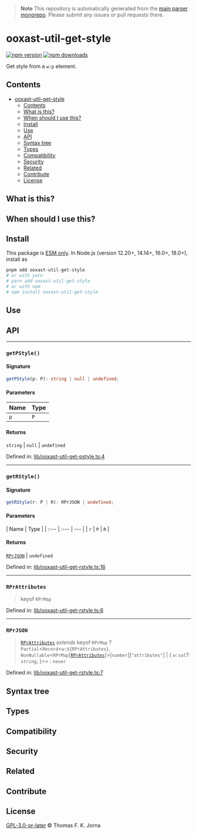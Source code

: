 > **Note**
> This repository is automatically generated from the [main parser monorepo](https://github.com/TrialAndErrorOrg/parsers). Please submit any issues or pull requests there.

# ooxast-util-get-style

[![npm version](https://badge.fury.io/js/ooxast-util-get-style.svg)](https://badge.fury.io/js/ooxast-util-get-style) [![npm downloads](https://img.shields.io/npm/dm/ooxast-util-get-style.svg)](https://www.npmjs.com/package/ooxast-util-get-style)

Get style from a `w:p` element.

## Contents

- [ooxast-util-get-style](#ooxast-util-get-style)
  - [Contents](#contents)
  - [What is this?](#what-is-this)
  - [When should I use this?](#when-should-i-use-this)
  - [Install](#install)
  - [Use](#use)
  - [API](#api)
  - [Syntax tree](#syntax-tree)
  - [Types](#types)
  - [Compatibility](#compatibility)
  - [Security](#security)
  - [Related](#related)
  - [Contribute](#contribute)
  - [License](#license)

## What is this?

## When should I use this?

## Install

This package is [ESM only](https://gist.github.com/sindresorhus/a39789f98801d908bbc7ff3ecc99d99c). In Node.js (version 12.20+, 14.14+, 16.0+, 18.0+), install as

```bash
pnpm add ooxast-util-get-style
# or with yarn
# yarn add ooxast-util-get-style
# or with npm
# npm install ooxast-util-get-style
```

## Use

## API

---

### `getPStyle()`

#### Signature

```ts
getPStyle(p: P): string | null | undefined;
```

#### Parameters

| Name | Type |
| :--- | :--- |
| `p`  | `P`  |

#### Returns

`string` | `null` | `undefined`

Defined in: [lib/ooxast-util-get-pstyle.ts:4](https://github.com/TrialAndErrorOrg/parsers/blob/main/libs/ooxast/ooxast-util-get-style/src/lib/ooxast-util-get-pstyle.ts#L4)

---

### `getRStyle()`

#### Signature

```ts
getRStyle(r: P | R): RPrJSON | undefined;
```

#### Parameters

| Name | Type |
| :--- | :--- | --- |
| `r`  | `P`  | `R` |

#### Returns

[`RPrJSON`](modules.md#rprjson) | `undefined`

Defined in: [lib/ooxast-util-get-rstyle.ts:16](https://github.com/TrialAndErrorOrg/parsers/blob/main/libs/ooxast/ooxast-util-get-style/src/lib/ooxast-util-get-rstyle.ts#L16)

---

### `RPrAttributes`

> keyof `RPrMap`

Defined in: [lib/ooxast-util-get-rstyle.ts:6](https://github.com/TrialAndErrorOrg/parsers/blob/main/libs/ooxast/ooxast-util-get-style/src/lib/ooxast-util-get-rstyle.ts#L6)

---

### `RPrJSON`

> [`RPrAttributes`](modules.md#rprattributes) _extends_ keyof `RPrMap` ? `Partial`<`Record`<`w:${RPrAttributes}`, `NonNullable`<`RPrMap`[[`RPrAttributes`](modules.md#rprattributes)]>[`number`][`"attributes"`] | {
> `w:val`?: `string`;
> }>> : `never`

Defined in: [lib/ooxast-util-get-rstyle.ts:7](https://github.com/TrialAndErrorOrg/parsers/blob/main/libs/ooxast/ooxast-util-get-style/src/lib/ooxast-util-get-rstyle.ts#L7)

## Syntax tree

## Types

## Compatibility

## Security

## Related

## Contribute

## License

[GPL-3.0-or-later](LICENSE) © Thomas F. K. Jorna

[unified]: https://unifiedjs.com
[unifiedgh]: https://github.com/unifiedjs/unified
[xast-from-xml]: https://github.com/syntax-tree/xast-util-from-xml
[rehype]: https://github.com/rehypejs/rehype
[rejour]: https://github.com/TrialAndErrorOrg/parsers/tree/main/libs/rejour
[rejour-parse]: https://github.com/TrialAndErrorOrg/parsers/tree/main/libs/rejour/rejour-parse
[rejour-stringify]: https://github.com/TrialAndErrorOrg/parsers/tree/main/libs/rejour/rejour-stringify
[rejour-move-abstract]: https://github.com/TrialAndErrorOrg/parsers/tree/main/libs/rejour/rejour-move-abstract
[rejour-meta]: https://github.com/TrialAndErrorOrg/parsers/tree/main/libs/rejour/rejour-meta
[rejour-relatex]: https://github.com/TrialAndErrorOrg/parsers/tree/main/libs/rejour/rejour-relatex
[relatex]: https://github.com/TrialAndErrorOrg/parsers/tree/main/libs/relatex
[ooxast-util-to-jast]: https://github.com/TrialAndErrorOrg/parsers/tree/main/libs/relatex/ooxast-util-to-jast
[jast]: https://github.com/TrialAndErrorOrg/parsers/tree/main/libs/rejour/jast
[jast-util-to-texast]: https://github.com/TrialAndErrorOrg/parsers/tree/main/libs/rejour/jast-util-to-texast
[jastscript]: https://github.com/TrialAndErrorOrg/parsers/tree/main/libs/rejour/jastscript
[texast]: https://github.com/TrialAndErrorOrg/parsers/tree/main/libs/relatex/texast
[texast-util-to-latex]: https://github.com/TrialAndErrorOrg/parsers/tree/main/libs/relatex/texast-util-to-latex
[hast]: https://github.com/syntax-tree/hast
[xast]: https://github.com/syntax-tree/xast
[mdast]: https://github.com/syntax-tree/mdast
[mdast-markdown]: https://github.com/syntax-tree/mdast-util-to-markdown
[latex-utensils]: https://github.com/tamuratak/latex-utensils
[latexjs]: https://github.com/latexjs/latexjs
[reoff]: https://github.com/TrialAndErrorOrg/parsers/tree/main/libs/reoff
[reoff-parse]: https://github.com/TrialAndErrorOrg/parsers/tree/main/libs/reoff/reoff-parse
[reoff-rejour]: https://github.com/TrialAndErrorOrg/parsers/tree/main/libs/reoff/reoff-rejour
[ooxast]: https://github.com/TrialAndErrorOrg/parsers/tree/main/libs/ooxast/ooxast
[ooxast]: https://github.com/TrialAndErrorOrg/parsers/tree/main/libs/ooxast/ooxast-util-to-jast
